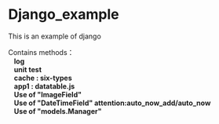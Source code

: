 # Django_example
This is an example of django

Contains methods：<br>
  &nbsp;&nbsp; **log**<br>
  &nbsp;&nbsp; **unit test**<br>
  &nbsp;&nbsp; **cache : six-types**<br> 
  &nbsp;&nbsp; **app1 : datatable.js**<br> 
  &nbsp;&nbsp; **Use of "ImageField"**<br>
  &nbsp;&nbsp; **Use of "DateTimeField"  attention:auto_now_add/auto_now**<br>
  &nbsp;&nbsp; **Use of "models.Manager"**<br>
